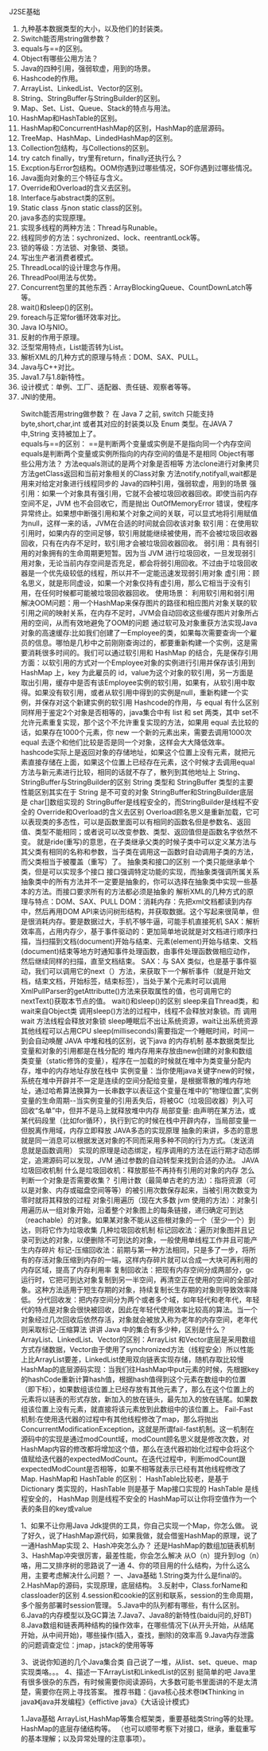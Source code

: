 J2SE基础
1. 九种基本数据类型的大小，以及他们的封装类。
2. Switch能否用string做参数？
3. equals与==的区别。
4. Object有哪些公用方法？
5. Java的四种引用，强弱软虚，用到的场景。
6. Hashcode的作用。
7. ArrayList、LinkedList、Vector的区别。
8. String、StringBuffer与StringBuilder的区别。
9. Map、Set、List、Queue、Stack的特点与用法。
10. HashMap和HashTable的区别。
11. HashMap和ConcurrentHashMap的区别，HashMap的底层源码。
12. TreeMap、HashMap、LindedHashMap的区别。
13. Collection包结构，与Collections的区别。
14. try catch finally，try里有return，finally还执行么？
15. Excption与Error包结构。OOM你遇到过哪些情况，SOF你遇到过哪些情况。
16. Java面向对象的三个特征与含义。
17. Override和Overload的含义去区别。
18. Interface与abstract类的区别。
19. Static class 与non static class的区别。
20. java多态的实现原理。
21. 实现多线程的两种方法：Thread与Runable。
22. 线程同步的方法：sychronized、lock、reentrantLock等。
23. 锁的等级：方法锁、对象锁、类锁。
24. 写出生产者消费者模式。
25. ThreadLocal的设计理念与作用。
26. ThreadPool用法与优势。
27. Concurrent包里的其他东西：ArrayBlockingQueue、CountDownLatch等等。
28. wait()和sleep()的区别。
29. foreach与正常for循环效率对比。
30. Java IO与NIO。
31. 反射的作用于原理。
32. 泛型常用特点，List<String>能否转为List<Object>。
33. 解析XML的几种方式的原理与特点：DOM、SAX、PULL。
34. Java与C++对比。
35. Java1.7与1.8新特性。
36. 设计模式：单例、工厂、适配器、责任链、观察者等等。
37. JNI的使用。

Switch能否用string做参数？
在 Java 7  之前, switch 只能支持byte,short,char,int 或者其对应的封装类以及 Enum 类型。在JAVA 7中,String 支持被加上了。   
equals与==的区别：
==是判断两个变量或实例是不是指向同一个内存空间 
equals是判断两个变量或实例所指向的内存空间的值是不是相同 
Object有哪些公用方法？
方法equals测试的是两个对象是否相等
方法clone进行对象拷贝
方法getClass返回和当前对象相关的Class对象
方法notify,notifyall,wait都是用来对给定对象进行线程同步的
Java的四种引用，强弱软虚，用到的场景
强引用：如果一个对象具有强引用，它就不会被垃圾回收器回收。即使当前内存空间不足，JVM 也不会回收它，而是抛出 OutOfMemoryError 错误，使程序异常终止。如果想中断强引用和某个对象之间的关联，可以显式地将引用赋值为null，这样一来的话，JVM在合适的时间就会回收该对象
软引用：在使用软引用时，如果内存的空间足够，软引用就能继续被使用，而不会被垃圾回收器回收，只有在内存不足时，软引用才会被垃圾回收器回收。
弱引用：具有弱引用的对象拥有的生命周期更短暂。因为当 JVM 进行垃圾回收，一旦发现弱引用对象，无论当前内存空间是否充足，都会将弱引用回收。不过由于垃圾回收器是一个优先级较低的线程，所以并不一定能迅速发现弱引用对象
虚引用：顾名思义，就是形同虚设，如果一个对象仅持有虚引用，那么它相当于没有引用，在任何时候都可能被垃圾回收器回收。
使用场景：
利用软引用和弱引用解决OOM问题：用一个HashMap来保存图片的路径和相应图片对象关联的软引用之间的映射关系，在内存不足时，JVM会自动回收这些缓存图片对象所占用的空间，从而有效地避免了OOM的问题
通过软可及对象重获方法实现Java对象的高速缓存:比如我们创建了一Employee的类，如果每次需要查询一个雇员的信息。哪怕是几秒中之前刚刚查询过的，都要重新构建一个实例，这是需要消耗很多时间的。我们可以通过软引用和 HashMap 的结合，先是保存引用方面：以软引用的方式对一个Employee对象的实例进行引用并保存该引用到HashMap 上，key 为此雇员的 id，value为这个对象的软引用，另一方面是取出引用，缓存中是否有该Employee实例的软引用，如果有，从软引用中取得。如果没有软引用，或者从软引用中得到的实例是null，重新构建一个实例，并保存对这个新建实例的软引用
Hashcode的作用，与 equal 有什么区别
同样用于鉴定2个对象是否相等的，java集合中有 list 和 set 两类，其中 set不允许元素重复实现，那个这个不允许重复实现的方法，如果用 equal 去比较的话，如果存在1000个元素，你 new 一个新的元素出来，需要去调用1000次 equal 去逐个和他们比较是否是同一个对象，这样会大大降低效率。hashcode实际上是返回对象的存储地址，如果这个位置上没有元素，就把元素直接存储在上面，如果这个位置上已经存在元素，这个时候才去调用equal方法与新元素进行比较，相同的话就不存了，散列到其他地址上
String、StringBuffer与StringBuilder的区别
String 类型和 StringBuffer 类型的主要性能区别其实在于 String 是不可变的对象
StringBuffer和StringBuilder底层是 char[]数组实现的
StringBuffer是线程安全的，而StringBuilder是线程不安全的
Override和Overload的含义去区别
Overload顾名思义是重新加载，它可以表现类的多态性，可以是函数里面可以有相同的函数名但是参数名、返回值、类型不能相同；或者说可以改变参数、类型、返回值但是函数名字依然不变。
就是ride(重写)的意思，在子类继承父类的时候子类中可以定义某方法与其父类有相同的名称和参数，当子类在调用这一函数时自动调用子类的方法，而父类相当于被覆盖（重写）了。
抽象类和接口的区别
一个类只能继承单个类，但是可以实现多个接口
接口强调特定功能的实现，而抽象类强调所属关系
抽象类中的所有方法并不一定要是抽象的，你可以选择在抽象类中实现一些基本的方法。而接口要求所有的方法都必须是抽象的
解析XML的几种方式的原理与特点：DOM、SAX、PULL
DOM：消耗内存：先把xml文档都读到内存中，然后再用DOM API来访问树形结构，并获取数据。这个写起来很简单，但是很消耗内存。要是数据过大，手机不够牛逼，可能手机直接死机
SAX：解析效率高，占用内存少，基于事件驱动的：更加简单地说就是对文档进行顺序扫描，当扫描到文档(document)开始与结束、元素(element)开始与结束、文档(document)结束等地方时通知事件处理函数，由事件处理函数做相应动作，然后继续同样的扫描，直至文档结束。
SAX：与 SAX 类似，也是基于事件驱动，我们可以调用它的next（）方法，来获取下一个解析事件（就是开始文档，结束文档，开始标签，结束标签），当处于某个元素时可以调用XmlPullParser的getAttributte()方法来获取属性的值，也可调用它的nextText()获取本节点的值。
wait()和sleep()的区别
sleep来自Thread类，和wait来自Object类
调用sleep()方法的过程中，线程不会释放对象锁。而 调用 wait 方法线程会释放对象锁
sleep睡眠后不出让系统资源，wait让出系统资源其他线程可以占用CPU
sleep(milliseconds)需要指定一个睡眠时间，时间一到会自动唤醒
JAVA 中堆和栈的区别，说下java 的内存机制
基本数据类型比变量和对象的引用都是在栈分配的
堆内存用来存放由new创建的对象和数组
类变量（static修饰的变量），程序在一加载的时候就在堆中为类变量分配内存，堆中的内存地址存放在栈中
实例变量：当你使用java关键字new的时候，系统在堆中开辟并不一定是连续的空间分配给变量，是根据零散的堆内存地址，通过哈希算法换算为一长串数字以表征这个变量在堆中的"物理位置”,实例变量的生命周期--当实例变量的引用丢失后，将被GC（垃圾回收器）列入可回收“名单”中，但并不是马上就释放堆中内存
局部变量: 由声明在某方法，或某代码段里（比如for循环），执行到它的时候在栈中开辟内存，当局部变量一但脱离作用域，内存立即释放
JAVA多态的实现原理 
抽象的来讲，多态的意思就是同一消息可以根据发送对象的不同而采用多种不同的行为方式。（发送消息就是函数调用）
实现的原理是动态绑定，程序调用的方法在运行期才动态绑定，追溯源码可以发现，JVM 通过参数的自动转型来找到合适的办法。
JAVA 垃圾回收机制
什么是垃圾回收机：释放那些不再持有引用的对象的内存
怎么判断一个对象是否需要收集？
引用计数（最简单古老的方法）：指将资源（可以是对象、内存或磁盘空间等等）的被引用次数保存起来，当被引用次数变为零时就将其释放的过程
对象引用遍历（现在大多数 jvm 使用的方法）：对象引用遍历从一组对象开始，沿着整个对象图上的每条链接，递归确定可到达（reachable）的对象。如果某对象不能从这些根对象的一个（至少一个）到达，则将它作为垃圾收集
几种垃圾回收机制 
标记回收法：遍历对象图并且记录可到达的对象，以便删除不可到达的对象，一般使用单线程工作并且可能产生内存碎片
标记-压缩回收法：前期与第一种方法相同，只是多了一步，将所有的存活对象压缩到内存的一端，这样内存碎片就可以合成一大块可再利用的内存区域，提高了内存利用率
复制回收法：把现有内存空间分成两部分，gc运行时，它把可到达对象复制到另一半空间，再清空正在使用的空间的全部对象。这种方法适用于短生存期的对象，持续复制长生存期的对象则导致效率降低。 
分代回收发：把内存空间分为两个或者多个域，如年轻代和老年代，年轻代的特点是对象会很快被回收，因此在年轻代使用效率比较高的算法。当一个对象经过几次回收后依然存活，对象就会被放入称为老年的内存空间，老年代则采取标记-压缩算法
讲讲 Java 中的集合有多少种，区别是什么？
ArrayList、LinkedList、Vector的区别：ArrayList 和Vector底层是采用数组方式存储数据，Vector由于使用了synchronized方法（线程安全）所以性能上比ArrayList要差，LinkedList使用双向链表实现存储，随机存取比较慢
HashMap的底层源码实现：当我们往HashMap中put元素的时候，先根据key的hashCode重新计算hash值，根据hash值得到这个元素在数组中的位置（即下标），如果数组该位置上已经存放有其他元素了，那么在这个位置上的元素将以链表的形式存放，新加入的放在链头，最先加入的放在链尾。如果数组该位置上没有元素，就直接将该元素放到此数组中的该位置上。
Fail-Fast机制:在使用迭代器的过程中有其他线程修改了map，那么将抛出ConcurrentModificationException，这就是所谓fail-fast机制。这一机制在源码中的实现是通过modCount域，modCount顾名思义就是修改次数，对HashMap内容的修改都将增加这个值，那么在迭代器初始化过程中会将这个值赋给迭代器的expectedModCount。在迭代过程中，判断modCount跟expectedModCount是否相等，如果不相等就表示已经有其他线程修改了Map.
HashMap和 HashTable 的区别：
HashTable比较老，是基于Dictionary 类实现的，HashTable 则是基于 Map接口实现的
HashTable 是线程安全的， HashMap 则是线程不安全的
HashMap可以让你将空值作为一个表的条目的key或value



1、如果不让你用Java Jdk提供的工具，你自己实现一个Map，你怎么做。 
说了好久，说了HashMap源代码，如果我做，就会借鉴HashMap的原理，说了一通HashMap实现 
2、Hash冲突怎么办？ 
还是HashMap的数组加链表机制 
3、HashMap冲突很厉害，最差性能，你会怎么解决 
从O（n）提升到log（n）咯，用二叉排序树的思路说了一通 
4、你的项目用的什么结构，为什么这么用，主要考虑解决什么问题？ 
一、Java基础 
1.String类为什么是final的。 
2.HashMap的源码，实现原理，底层结构。 
3.反射中，Class.forName和classloader的区别 
4.session和cookie的区别和联系，session的生命周期，多个服务部署时session管理。 
5.Java中的队列都有哪些，有什么区别。 
6.Java的内存模型以及GC算法 
7.Java7、Java8的新特性(baidu问的,好BT) 
8.Java数组和链表两种结构的操作效率，在哪些情况下(从开头开始，从结尾开始，从中间开始)，哪些操作(插入，查找，删除)的效率高 
9.Java内存泄露的问题调查定位：jmap，jstack的使用等等 

3、说说你知道的几个Java集合类 
自己说了一堆，从list、set、queue、map实现类咯。。。 
4、描述一下ArrayList和LinkedList的区别 
挺简单的吧 
Java里有很多很杂的东西，有时候需要你阅读源码，大多数可能书里面讲的不是太清楚，需要你在网上寻找答案。
推荐书籍：《java核心技术卷I》《Thinking in java》《java并发编程》《effictive java》《大话设计模式》
 

1.Java基础
     ArrayList,HashMap等集合框架类，重要基础类String等的处理。HashMap的底层存储结构等。
    （也可以顺带考察下对接口，继承，重载重写的基本理解；以及异常处理的注意事项）。 